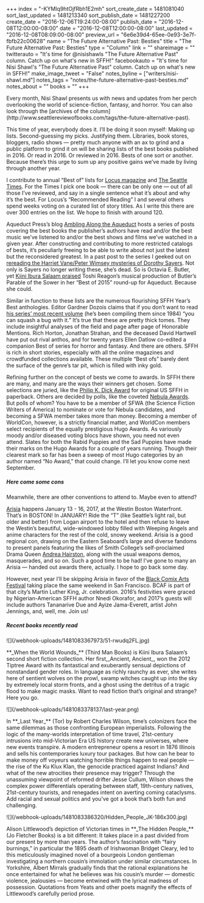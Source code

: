 +++
index = "-KYMIq9htOjfRbh1E2mh"
sort_create_date = 1481081040
sort_last_updated = 1481213340
sort_publish_date = 1481227200
create_date = "2016-12-06T19:24:00-08:00"
publish_date = "2016-12-08T12:00:00-08:00"
date = "2016-12-08T12:00:00-08:00"
last_updated = "2016-12-08T08:09:00-08:00"
preview_url = "6e6e39d4-65ee-0e93-3e7f-fbfb22c00628"
name = "The Future Alternative Past: Besties"
title = "The Future Alternative Past: Besties"
type = "Column"
link = ""
shareimage = ""
twitterauto = "It's time for @nisishawls \"The Future Alternative Past\" column. Catch up on what's new in SFFH!"
facebookauto = "It's time for Nisi Shawl's \"The Future Alternative Past\" column. Catch up on what's new in SFFH!"
make_image_tweet = "False"
notes_byline = ["writers/nisi-shawl.md"]
notes_tags = "notes/the-future-alternative-past-besties.md"
notes_about = ""
books = ""
+++
<p class="intro">Every month, Nisi Shawl presents us with news and updates from her perch overlooking the world of science-fiction, fantasy, and horror. You can also look through the [archives of the column](http://www.seattlereviewofbooks.com/tags/the-future-alternative-past).</p>

This time of year, everybody does it. I’ll be doing it soon myself: Making up lists. Second-guessing my picks. Justifying them. Libraries, book stores, bloggers, radio shows &mdash; pretty much anyone with an ax to grind and a public platform to grind it on will be sharing lists of the best books published in 2016. Or read in 2016. Or reviewed in 2016. Bests of one sort or another. Because there’s this urge to sum up any positive gains we’ve made by living through another year.

I contribute to annual “Best of” lists for <a href="http://locusmag.com" title="Locus Online: The Website of The Magazine of the Science Fiction &amp; Fantasy Field">Locus magazine</a> and <a href="http://www.seattletimes.com" title="The Seattle Times | Local news, sports, business, politics, entertainment, travel, restaurants and opinion for Seattle and the Pacific Northwest.">The Seattle Times</a>. For the Times I pick one book &mdash; there can be only one &mdash; out of all those I’ve reviewed, and say in a single sentence what it’s about and why it’s the best. For Locus’s “Recommended Reading” I and several others spend weeks voting on a curated list of story titles. As I write this there are over 300 entries on the list. We hope to finish with around 120.

Aqueduct Press’s blog [Ambling Along the Aqueduct](http://aqueductpress.blogspot.com/) hosts a series of posts covering the best books the publisher’s authors have read and/or the best music we’ve listened to and/or the best shows and films we’ve watched in a given year. After constructing and contributing to more restricted catalogs of bests, it’s peculiarly freeing to be able to write about not just the latest but the reconsidered greatest. In a past post to the series I geeked out on [rereading the Harriet Vane/Peter Wimsey mysteries of Dorothy Sayers](http://aqueductpress.blogspot.com/2014/12/the-pleasures-of-reading-viewing-and_23.html). Not only is Sayers no longer writing these, she’s dead. So is Octavia E. Butler, yet [Kiini Ibura Salaam praised](http://aqueductpress.blogspot.com/2016/01/the-pleasures-of-reading-viewing-and.html) Toshi Reagon’s musical production of Butler’s Parable of the Sower in her “Best of 2015” round-up for Aqueduct. Because she could.  

Similar in function to these lists are the numerous flourishing SFFH Year’s Best anthologies. Editor Gardner Dozois claims that if you don’t want to read [his series’ most recent volume](https://en.wikipedia.org/wiki/The_Year%27s_Best_Science_Fiction) (he’s been compiling them since 1984) “you can squash a bug with it.” It’s true that these are pretty thick tomes. They include insightful analyses of the field and page after page of Honorable Mentions. Rich Horton, Jonathan Strahan, and the deceased David Hartwell have put out rival anthos, and for twenty years Ellen Datlow co-edited a companion Best of series for horror and fantasy. And there are others. SFFH is rich in short stories, especially with all the online magazines and crowdfunded collections available. These multiple “Best ofs” barely dent the surface of the genre’s tar pit, which is filled with inky gold.

Refining further on the concept of bests we come to awards. In SFFH there are many, and many are the ways their winners get chosen. Some selections are juried, like the [Philip K. Dick Award](http://www.philipkdickaward.org/) for original US SFFH in paperback. Others are decided by polls, like the coveted [Nebula Awards](http://nebulas.sfwa.org/about-the-nebulas/). But polls of whom? You have to be a member of SFWA (the Science Fiction Writers of America) to nominate or vote for Nebula candidates, and becoming a SFWA member takes more than money. Becoming a member of WorldCon, however, is a strictly financial matter, and WorldCon members select recipients of the equally prestigious Hugo Awards. As variously moody and/or diseased voting blocs have shown, you need not even attend. Slates for both the Rabid Puppies and the Sad Puppies have made their marks on the Hugo Awards for a couple of years running. Though their clearest mark so far has been a sweep of most Hugo categories by an author named “No Award,” that could change. I’ll let you know come next September.

<div class="break"></div>

<h5>Here come some cons</h5>

Meanwhile, there are other conventions to attend to. Maybe even to attend?

[Arisia](http://www.arisia.org/) happens January 13 - 16, 2017, at the Westin Boston Waterfront. That’s in BOSTON! In JANUARY! Ride the “T” (like Seattle’s light rail, but older and better) from Logan airport to the hotel and then refuse to leave the Westin’s beautiful, wide-windowed lobby filled with Weeping Angels and anime characters for the rest of the cold, snowy weekend. Arisia is a good regional con, drawing on the Eastern Seaboard’s large and diverse fandoms to present panels featuring the likes of Smith College’s self-proclaimed Drama Queen [Andrea Hairston](http://www.aqueductpress.com/authors/AndreaHairston.php), along with the usual weapons demos, masquerades, and so on. Such a good time to be had! I’ve gone to many an Arisia &mdash; handed out awards there, actually. I hope to go back some day.

However, next year I’ll be skipping Arisia in favor of the [Black Comix Arts Festival](http://sfmlkday.org/bcafcon/) taking place the same weekend in San Francisco. BCAF is part of that city’s Martin Luther King, Jr. celebration. 2016’s festivities were graced by Nigerian-American SFFH author Nnedi Okorafor, and 2017’s guests will include authors Tananarive Due and Ayize Jama-Everett, artist John Jennings, and, well, me. Join us!

<div class="break"></div>

<h5>Recent books recently read</h5>

<p class="image-left">![](/webhook-uploads/1481083367973/51-rwudq2FL.jpg)</p>

<p class="noindent">**_When the World Wounds_** (Third Man Books) is Kiini Ibura Salaam’s second short fiction collection. Her first,_Ancient, Ancient_, won the 2012 Tiptree Award with its fantastical and exuberantly sensual depictions of nonstandard gender roles. In language as richly raunchy as ever, she writes here of sentient wolves on the prowl, swamp witches caught up into the sky by extremely local storm fronts, and a ghost using the detritus of a tragic flood to make magic masks. Want to read fiction that’s original and strange? Here you go.</p>

<div class="break"></div>

<p class="image-left">![](/webhook-uploads/1481083378137/last-year.png)</p>

<p class="noindent">In **_Last Year_** (Tor) by Robert Charles Wilson, time’s colonizers face the same dilemmas as those confronting European imperialists. Following the logic of the many-worlds interpretation of time travel, 21st-century intrusions into mid-Victorian Era US history create new universes, where new events transpire. A modern entrepreneur opens a resort in 1876 Illinois and sells his contemporaries luxury tour packages. But how can he bear to make money off voyeurs watching horrible things happen to real people &mdash; the rise of the Ku Klux Klan, the genocide practiced against Indians? And what of the new atrocities their presence may trigger? Through the unassuming viewpoint of reformed drifter Jesse Cullum, Wilson shows the complex power differentials operating between staff, 19th-century natives, 21st-century tourists, and renegades intent on averting coming cataclysms. Add racial and sexual politics and you’ve got a book that’s both fun and challenging.</p>

<div class="break"></div>

<p class="image-left">![](/webhook-uploads/1481083386320/Hidden_People_JK-186x300.jpg)</p>

<p class="noindent">Alison Littlewood’s depiction of Victorian times in **_The Hidden People_** (Jo Fletcher Books) is a bit different: It takes place in a past divided from our present by more than years. The author’s fascination with “fairy burnings,” in particular the 1895 death of Irishwoman Bridget Cleary, led to this meticulously imagined novel of a bourgeois London gentleman investigating a northern cousin’s immolation under similar circumstances. In Yorkshire, Albert Mirrals gradually finds that the rational explanations he once entertained for what he believes was his cousin’s murder &mdash; domestic violence, jealousies &mdash; become entwined with the lyrical madness of possession. Quotations from Yeats and other poets magnify the effects of Littlewood’s carefully period prose.</p>